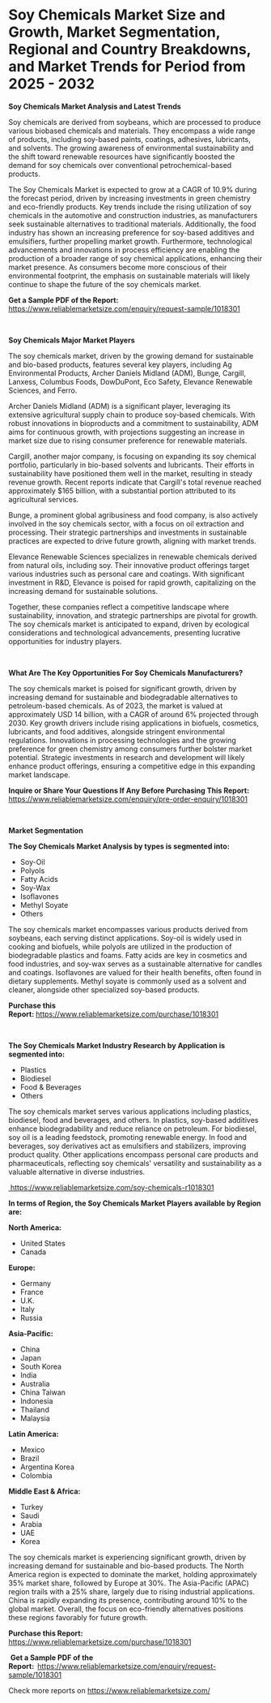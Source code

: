 <p><h1>Soy Chemicals Market Size and Growth, Market Segmentation, Regional and Country Breakdowns, and Market Trends for Period from 2025 -  2032</h1></p><p><strong>Soy Chemicals Market Analysis and Latest Trends</strong></p>
<p><p>Soy chemicals are derived from soybeans, which are processed to produce various biobased chemicals and materials. They encompass a wide range of products, including soy-based paints, coatings, adhesives, lubricants, and solvents. The growing awareness of environmental sustainability and the shift toward renewable resources have significantly boosted the demand for soy chemicals over conventional petrochemical-based products.</p><p>The Soy Chemicals Market is expected to grow at a CAGR of 10.9% during the forecast period, driven by increasing investments in green chemistry and eco-friendly products. Key trends include the rising utilization of soy chemicals in the automotive and construction industries, as manufacturers seek sustainable alternatives to traditional materials. Additionally, the food industry has shown an increasing preference for soy-based additives and emulsifiers, further propelling market growth. Furthermore, technological advancements and innovations in process efficiency are enabling the production of a broader range of soy chemical applications, enhancing their market presence. As consumers become more conscious of their environmental footprint, the emphasis on sustainable materials will likely continue to shape the future of the soy chemicals market.</p></p>
<p><strong>Get a Sample PDF of the Report:&nbsp;</strong> <a href="https://www.reliablemarketsize.com/enquiry/request-sample/1018301?utm_campaign=2804&utm_medium=2&utm_source=Github&utm_content=ia&utm_term=31032025&utm_id=soy-chemicals">https://www.reliablemarketsize.com/enquiry/request-sample/1018301</a></p>
<p>&nbsp;</p>
<p><strong>Soy Chemicals Major Market Players</strong></p>
<p><p>The soy chemicals market, driven by the growing demand for sustainable and bio-based products, features several key players, including Ag Environmental Products, Archer Daniels Midland (ADM), Bunge, Cargill, Lanxess, Columbus Foods, DowDuPont, Eco Safety, Elevance Renewable Sciences, and Ferro. </p><p>Archer Daniels Midland (ADM) is a significant player, leveraging its extensive agricultural supply chain to produce soy-based chemicals. With robust innovations in bioproducts and a commitment to sustainability, ADM aims for continuous growth, with projections suggesting an increase in market size due to rising consumer preference for renewable materials.</p><p>Cargill, another major company, is focusing on expanding its soy chemical portfolio, particularly in bio-based solvents and lubricants. Their efforts in sustainability have positioned them well in the market, resulting in steady revenue growth. Recent reports indicate that Cargill's total revenue reached approximately $165 billion, with a substantial portion attributed to its agricultural services.</p><p>Bunge, a prominent global agribusiness and food company, is also actively involved in the soy chemicals sector, with a focus on oil extraction and processing. Their strategic partnerships and investments in sustainable practices are expected to drive future growth, aligning with market trends.</p><p>Elevance Renewable Sciences specializes in renewable chemicals derived from natural oils, including soy. Their innovative product offerings target various industries such as personal care and coatings. With significant investment in R&D, Elevance is poised for rapid growth, capitalizing on the increasing demand for sustainable solutions.</p><p>Together, these companies reflect a competitive landscape where sustainability, innovation, and strategic partnerships are pivotal for growth. The soy chemicals market is anticipated to expand, driven by ecological considerations and technological advancements, presenting lucrative opportunities for industry players.</p></p>
<p>&nbsp;</p>
<p><strong>What Are The Key Opportunities For Soy Chemicals Manufacturers?</strong></p>
<p><p>The soy chemicals market is poised for significant growth, driven by increasing demand for sustainable and biodegradable alternatives to petroleum-based chemicals. As of 2023, the market is valued at approximately USD 14 billion, with a CAGR of around 6% projected through 2030. Key growth drivers include rising applications in biofuels, cosmetics, lubricants, and food additives, alongside stringent environmental regulations. Innovations in processing technologies and the growing preference for green chemistry among consumers further bolster market potential. Strategic investments in research and development will likely enhance product offerings, ensuring a competitive edge in this expanding market landscape.</p></p>
<p><strong>Inquire or Share Your Questions If Any Before Purchasing This Report:</strong> <a href="https://www.reliablemarketsize.com/enquiry/pre-order-enquiry/1018301?utm_campaign=2804&utm_medium=2&utm_source=Github&utm_content=ia&utm_term=31032025&utm_id=soy-chemicals">https://www.reliablemarketsize.com/enquiry/pre-order-enquiry/1018301</a></p>
<p>&nbsp;</p>
<p><strong>Market Segmentation</strong></p>
<p><strong>The Soy Chemicals Market Analysis by types is segmented into:</strong></p>
<p><ul><li>Soy-Oil</li><li>Polyols</li><li>Fatty Acids</li><li>Soy-Wax</li><li>Isoflavones</li><li>Methyl Soyate</li><li>Others</li></ul></p>
<p><p>The soy chemicals market encompasses various products derived from soybeans, each serving distinct applications. Soy-oil is widely used in cooking and biofuels, while polyols are utilized in the production of biodegradable plastics and foams. Fatty acids are key in cosmetics and food industries, and soy-wax serves as a sustainable alternative for candles and coatings. Isoflavones are valued for their health benefits, often found in dietary supplements. Methyl soyate is commonly used as a solvent and cleaner, alongside other specialized soy-based products.</p></p>
<p><strong>Purchase this Report:&nbsp;</strong><a href="https://www.reliablemarketsize.com/purchase/1018301?utm_campaign=2804&utm_medium=2&utm_source=Github&utm_content=ia&utm_term=31032025&utm_id=soy-chemicals">https://www.reliablemarketsize.com/purchase/1018301</a></p>
<p>&nbsp;</p>
<p><strong>The Soy Chemicals Market Industry Research by Application is segmented into:</strong></p>
<p><ul><li>Plastics</li><li>Biodiesel</li><li>Food & Beverages</li><li>Others</li></ul></p>
<p><p>The soy chemicals market serves various applications including plastics, biodiesel, food and beverages, and others. In plastics, soy-based additives enhance biodegradability and reduce reliance on petroleum. For biodiesel, soy oil is a leading feedstock, promoting renewable energy. In food and beverages, soy derivatives act as emulsifiers and stabilizers, improving product quality. Other applications encompass personal care products and pharmaceuticals, reflecting soy chemicals' versatility and sustainability as a valuable alternative in diverse industries.</p></p>
<p><a href="https://www.reliablemarketsize.com/soy-chemicals-r1018301?utm_campaign=2804&utm_medium=2&utm_source=Github&utm_content=ia&utm_term=31032025&utm_id=soy-chemicals">&nbsp;https://www.reliablemarketsize.com/soy-chemicals-r1018301</a></p>
<p><strong>In terms of Region, the Soy Chemicals Market Players available by Region are:</strong></p>
<p>
    <p> <strong> North America: </strong>
        <ul>
            <li>United States</li>
            <li>Canada</li>
        </ul>
        </p> 
    <p> <strong> Europe: </strong>
        <ul>
            <li>Germany</li>
            <li>France</li>
            <li>U.K.</li>
            <li>Italy</li>
            <li>Russia</li>
        </ul>
        </p> 
    <p> <strong> Asia-Pacific: </strong>
        <ul>
            <li>China</li>
            <li>Japan</li>
            <li>South Korea</li>
            <li>India</li>
            <li>Australia</li>
            <li>China Taiwan</li>
            <li>Indonesia</li>
            <li>Thailand</li>
            <li>Malaysia</li>
        </ul>
        </p> 
    <p> <strong> Latin America: </strong>
        <ul>
            <li>Mexico</li>
            <li>Brazil</li>
            <li>Argentina Korea</li>
            <li>Colombia</li>
        </ul>
        </p> 
    <p> <strong> Middle East & Africa: </strong>
        <ul>
            <li>Turkey</li>
            <li>Saudi</li>
            <li>Arabia</li>
            <li>UAE</li>
            <li>Korea</li>
        </ul>
    </p>
    </p>
<p><p>The soy chemicals market is experiencing significant growth, driven by increasing demand for sustainable and bio-based products. The North America region is expected to dominate the market, holding approximately 35% market share, followed by Europe at 30%. The Asia-Pacific (APAC) region trails with a 25% share, largely due to rising industrial applications. China is rapidly expanding its presence, contributing around 10% to the global market. Overall, the focus on eco-friendly alternatives positions these regions favorably for future growth.</p></p>
<p><strong>Purchase this Report: </strong><a href="https://www.reliablemarketsize.com/purchase/1018301?utm_campaign=2804&utm_medium=2&utm_source=Github&utm_content=ia&utm_term=31032025&utm_id=soy-chemicals">https://www.reliablemarketsize.com/purchase/1018301</a></p>
<p>&nbsp;<strong>Get a Sample PDF of the Report:&nbsp;&nbsp;</strong><a href="https://www.reliablemarketsize.com/enquiry/request-sample/1018301?utm_campaign=2804&utm_medium=2&utm_source=Github&utm_content=ia&utm_term=31032025&utm_id=soy-chemicals">https://www.reliablemarketsize.com/enquiry/request-sample/1018301</a></p>
<p><strong></strong></p>
<p>Check more reports on <a href="https://www.reliablemarketsize.com/?utm_campaign=2804&utm_medium=2&utm_source=Github&utm_content=ia&utm_term=31032025&utm_id=soy-chemicals">https://www.reliablemarketsize.com/</a></p>